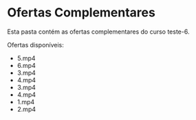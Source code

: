 # Ofertas Complementares

Esta pasta contém as ofertas complementares do curso teste-6.

Ofertas disponíveis:
- 5.mp4
- 6.mp4
- 3.mp4
- 4.mp4
- 3.mp4
- 4.mp4
- 1.mp4
- 2.mp4